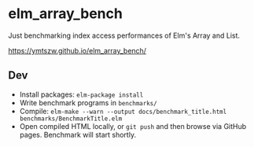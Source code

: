 # elm_array_bench

Just benchmarking index access performances of Elm's Array and List.

https://ymtszw.github.io/elm_array_bench/

## Dev

- Install packages: `elm-package install`
- Write benchmark programs in `benchmarks/`
- Compile: `elm-make --warn --output docs/benchmark_title.html benchmarks/BenchmarkTitle.elm`
- Open compiled HTML locally, or `git push` and then browse via GitHub pages. Benchmark will start shortly.
